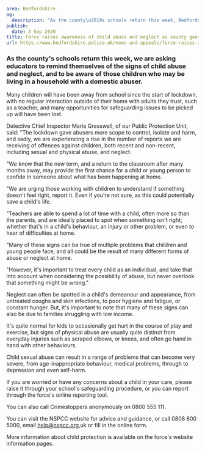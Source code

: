 ```yaml
area: Bedfordshire
og:
  description: "As the county\u2019s schools return this week, Bedfordshire Police is asking educators to remind themselves of the signs of child abuse and neglect, and to be aware of those children who may be living in a household with a domestic abuser."
publish:
  date: 3 Sep 2020
title: Force raises awareness of child abuse and neglect as county goes back to school
url: https://www.bedfordshire.police.uk/news-and-appeals/force-raises-awareness-child-abuse-neglect-county-goes-back-school
```

### As the county's schools return this week, we are asking educators to remind themselves of the signs of child abuse and neglect, and to be aware of those children who may be living in a household with a domestic abuser.

Many children will have been away from school since the start of lockdown, with no regular interaction outside of their home with adults they trust, such as a teacher, and many opportunities for safeguarding issues to be picked up will have been lost.

Detective Chief Inspector Marie Gresswell, of our Public Protection Unit, said: "The lockdown gave abusers more scope to control, isolate and harm, and sadly, we are experiencing a rise in the number of reports we are receiving of offences against children, both recent and non-recent, including sexual and physical abuse, and neglect.

"We know that the new term, and a return to the classroom after many months away, may provide the first chance for a child or young person to confide in someone about what has been happening at home.

"We are urging those working with children to understand if something doesn't feel right, report it. Even if you're not sure, as this could potentially save a child's life.

"Teachers are able to spend a lot of time with a child, often more so than the parents, and are ideally placed to spot when something isn't right; whether that's in a child's behaviour, an injury or other problem, or even to hear of difficulties at home.

"Many of these signs can be true of multiple problems that children and young people face, and all could be the result of many different forms of abuse or neglect at home.

"However, it's important to treat every child as an individual, and take that into account when considering the possibility of abuse, but never overlook that something might be wrong."

Neglect can often be spotted in a child's demeanour and appearance, from untreated coughs and skin infections, to poor hygiene and fatigue, or constant hunger. But, it's important to note that many of these signs can also be due to families struggling with low income.

It's quite normal for kids to occasionally get hurt in the course of play and exercise, but signs of physical abuse are usually quite distinct from everyday injuries such as scraped elbows, or knees, and often go hand in hand with other behaviours.

Child sexual abuse can result in a range of problems that can become very severe, from age-inappropriate behaviour, medical problems, through to depression and even self-harm.

If you are worried or have any concerns about a child in your care, please raise it through your school's safeguarding procedure, or you can report through the force's online reporting tool.

You can also call Crimestoppers anonymously on 0800 555 111.

You can visit the NSPCC website for advice and guidance, or call 0808 800 5000, email help@nspcc.org,uk or fill in the online form.

More information about child protection is available on the force's website information pages.
